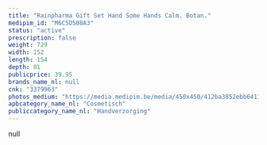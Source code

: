 ```yaml
---
title: "Rainpharma Gift Set Hand Some Hands Calm. Botan."
medipim_id: "M6C5D508A3"
status: "active"
prescription: false
weight: 729
width: 152
length: 154
depth: 81
publicprice: 39.95
brands_name_nl: null
cnk: "3379963"
photos_medium: "https://media.medipim.be/media/450x450/412ba3852ebb64114f3808969801f1ab.jpg"
apbcategory_name_nl: "Cosmetisch"
publiccategory_name_nl: "Handverzorging"
---
```

null
